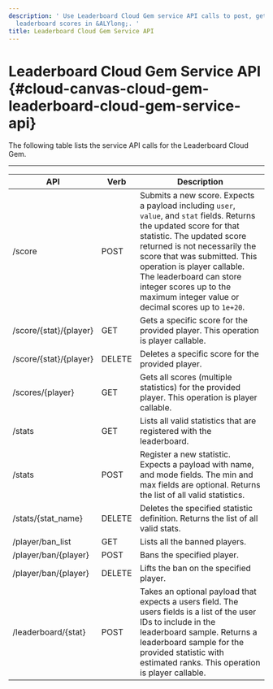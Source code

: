 ```yaml
---
description: ' Use Leaderboard Cloud Gem service API calls to post, get, and delete
  leaderboard scores in &ALYlong;. '
title: Leaderboard Cloud Gem Service API
---
```

# Leaderboard Cloud Gem Service API {#cloud-canvas-cloud-gem-leaderboard-cloud-gem-service-api}

The following table lists the service API calls for the Leaderboard Cloud Gem\.


****  

| API | Verb | Description | 
| --- | --- | --- | 
| /score | POST |  Submits a new score\. Expects a payload including `user`, `value`, and `stat` fields\. Returns the updated score for that statistic\. The updated score returned is not necessarily the score that was submitted\. This operation is player callable\.  The leaderboard can store integer scores up to the maximum integer value or decimal scores up to `1e+20`\.   | 
| /score/\{stat\}/\{player\} | GET | Gets a specific score for the provided player\. This operation is player callable\. | 
| /score/\{stat\}/\{player\} | DELETE | Deletes a specific score for the provided player\. | 
| /scores/\{player\} | GET | Gets all scores \(multiple statistics\) for the provided player\. This operation is player callable\. | 
| /stats | GET | Lists all valid statistics that are registered with the leaderboard\. | 
| /stats | POST | Register a new statistic\. Expects a payload with name, and mode fields\. The min and max fields are optional\. Returns the list of all valid statistics\. | 
| /stats/\{stat\_name\} | DELETE | Deletes the specified statistic definition\. Returns the list of all valid stats\. | 
| /player/ban\_list | GET | Lists all the banned players\. | 
| /player/ban/\{player\} | POST | Bans the specified player\. | 
| /player/ban/\{player\} | DELETE | Lifts the ban on the specified player\. | 
| /leaderboard/\{stat\} | POST | Takes an optional payload that expects a users field\. The users fields is a list of the user IDs to include in the leaderboard sample\. Returns a leaderboard sample for the provided statistic with estimated ranks\. This operation is player callable\. | 
